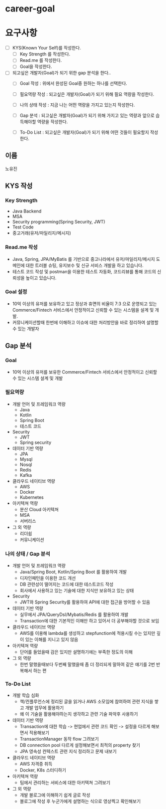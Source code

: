 # career-goal

# 요구사항
- [ ] KYS(Known Your Self)를 작성한다.
    - [ ] Key Strength 를 작성한다.
    - [ ] Read.me 를 작성한다.
    - [ ] Goal을 작성한다.
- [ ] 되고싶은 개발자(Goal)가 되기 위한 gap 분석을 한다..
    - [ ] Goal 작성 : 위에서 완성된 Goal중 원하는 하나를 선택한다.
    - [ ] 필요역량 작성 : 되고싶은 개발자(Goal)가 되기 위해 필요 역량을 작성한다.
    - [ ] 나의 상태 작성 : 지금 나는 어떤 역량을 가지고 있는지 작성한다.
    - [ ] Gap 분석 : 되고싶은 개발자(Goal)가 되기 위해 가지고 있는 역량과 앞으로 습득해야할 역량을 작성한다.
    - [ ] To-Do List : 되고싶은 개발자(Goal)가 되기 위해 어떤 것들이 필요할지 작성한다.

  
## 이름
노유진
## KYS 작성
### Key Strength
- Java Backend
- MSA
- Security programming(Spring Security, JWT)
- Test Code
- 중고거래(유저/마일리지/메시지)
### Read.me 작성
- Java, Spring, JPA/MyBatis 를 기반으로 중고나라에서 유저/마일리지/메시지 도메인에 대한 트러블 슈팅, 유지보수 및 신규 서비스 개발을 하고 있습니다.
- 테스트 코드 작성 및 postman을 이용한 테스트 자동화, 코드리뷰를 통해 코드의 신뢰성을 높이고 있습니다.  

### Goal 설정
- 10억 이상의 유저를 보유하고 있고 정상과 휴면의 비율이 7:3 으로 운영되고 있는 Commerce/Fintech 서비스에서 안정적이고 신뢰할 수 있는 시스템을 설계 및 개발.
- 커뮤니케이션할때 한번에 이해하고 이슈에 대한 처리방안을 바로 정리하여 설명할 수 있는 개발자
## Gap 분석
### Goal
- 10억 이상의 유저를 보유한 Commerce/Fintech 서비스에서 안정적이고 신뢰할 수 있는 시스템 설계 및 개발
### 필요역량
- 개발 언어 및 프레임워크 역량
  - Java
  - Kotlin
  - Spring Boot
  - 테스트 코드
- Security
  - JWT
  - Spring security
- 데이터 기반 역량
  - JPA
  - Mysql
  - Nosql
  - Redis
  - Kafka
- 클라우드 네이티브 역량
  - AWS
  - Docker
  - Kubernetes
- 아키텍쳐 역량
  - 분산 Cloud 아키텍쳐
  - MSA
  - 서버리스
- 그 외 역량
  - 리더쉽
  - 커뮤니케이션
### 나의 상태 / Gap 분석
- 개발 언어 및 프레임워크 역량
  - Java/Spring Boot, Kotlin/Spring Boot 를 활용하여 개발
  - 디자인패턴을 이용한 코드 개선
  - DB 관련성이 떨어지는 코드에 대한 테스트코드 작성
  - 회사에서 사용하고 있는 기술에 대한 지식만 보유하고 있는 상태
- Security
  - JWT와 Spring Security를 활용하여 API에 대한 접근을 방어할 수 있음
- 데이터 기반 역량
  - 실무에서 JPA/QueryDsl/Mybatis/Redis 를 활용하여 개발
  - Transaction에 대한 기본적인 이해만 하고 있어서 더 공부해야할 것으로 보임
- 클라우드 네이티브 역량
  - AWS를 이용해 lambda를 생성하고 stepfunction에 적용시킬 수는 있지만 깊이 있는 이해를 지니고 있지 않음
- 아키텍쳐 역량
  - 단어를 들었을때 감은 있지만 설명하기에는 부족한 정도의 이해
- 그 외 역량
  - 한번 말했을때보다 두번째 말했을때 좀 더 정리되게 말하여 같은 얘기를 2번 반복해서 하는 편
### To-Do List
- 개발 학습 심화
  - 책/컨플루언스에 정리된 글을 읽거나 AWS 소모임에 참여하여 관련 지식을 쌓고 개발 업무에 활용하기
  - 왜 이 기술을 활용해야하는지 생각하고 관련 기술 파악후 사용하기
- 데이터 기반 역량
  - Transaction에 대한 학습 -> 현업에서 관련 코드 확인 -> 설정을 다르게 해보면서 적용해보기
  - TransactionManager 동작 flow 그려보기
  - DB connection pool 다르게 설정해보면서 최적의 property 찾기
  - JPA 영속성 컨텍스트 관련 지식 정리하고 문제 내보기
- 클라우드 네이티브 역량
  - AWS 자격증 취득
  - Docker, K8s 스터디하기
- 아키텍쳐 역량
  - 팀에서 관리하는 서비스에 대한 아키텍쳐 그려보기
- 그 외 역량
  - 개발 블로그에 이해하기 쉽게 글로 작성
  - 블로그에 작성 후 누군가에게 설명하는 식으로 영상찍고 확인해보기 



